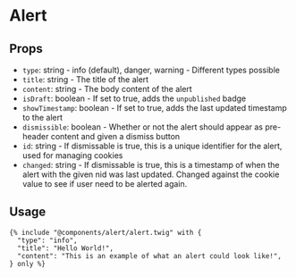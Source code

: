 # Alert

## Props

- `type`: string - info (default), danger, warning - Different types possible
- `title`: string - The title of the alert
- `content`: string - The body content of the alert
- `isDraft`: boolean - If set to true, adds the `unpublished` badge
- `showTimestamp`: boolean - If set to true, adds the last updated timestamp to the alert
- `dismissible`: boolean - Whether or not the alert should appear as pre-header content and given a dismiss button
- `id`: string - If dismissable is true, this is a unique identifier for the alert, used for managing cookies
- `changed`: string - If dismissable is true, this is a timestamp of when the alert with the given nid was last updated. Changed against the cookie value to see if user need to be alerted again.

## Usage

```twig
{% include "@components/alert/alert.twig" with {
  "type": "info",
  "title": "Hello World!",
  "content": "This is an example of what an alert could look like!",
} only %}
```
